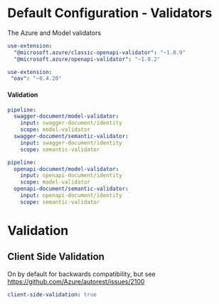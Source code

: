 # Default Configuration - Validators

The Azure and Model validators


``` yaml $(azure-validator)
use-extension:
  "@microsoft.azure/classic-openapi-validator": "~1.0.9"
  "@microsoft.azure/openapi-validator": "~1.0.2"
```

``` yaml $(model-validator)
use-extension:
 "oav": "~0.4.20"
```


#### Validation

``` yaml
pipeline:
  swagger-document/model-validator:
    input: swagger-document/identity
    scope: model-validator
  swagger-document/semantic-validator:
    input: swagger-document/identity
    scope: semantic-validator
```

``` yaml $(notnow)
pipeline:
  openapi-document/model-validator:
    input: openapi-document/identity
    scope: model-validator
  openapi-document/semantic-validator:
    input: openapi-document/identity
    scope: semantic-validator
```

# Validation

## Client Side Validation

On by default for backwards compatibility, but see https://github.com/Azure/autorest/issues/2100

``` yaml
client-side-validation: true
```

